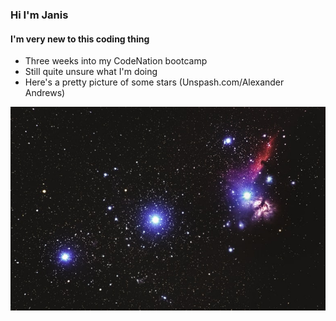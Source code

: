 ### Hi I'm Janis

#### I'm very new to this coding thing

- Three weeks into my CodeNation bootcamp
- Still quite unsure what I'm doing
- Here's a pretty picture of some stars (Unspash.com/Alexander Andrews) 

![Stars](https://github.com/JanisMc/JanisMc/blob/main/img/Stars.jpg)

